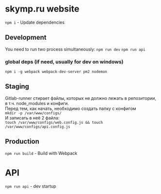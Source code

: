 # skymp.ru website
`npm i` - Update dependencies

## Development
<!-- Запускаем 2 процесса параллельно: -->
You need to run two process simultaneously:
`npm run dev`
`npm run api`

### global deps (if need, usually for dev on windows)
`npm i -g webpack webpack-dev-server pm2 nodemon`


## Staging
Gitlab-runner стирает файлы, которых не должно лежать в репозитории, в т.ч. node_modules и конфиги.  
Перед тем, как начать, необходимо создать папку с конфигом  
`mkdir -p /var/www/configs/`  
И записать в неё 2 файла:  
`touch /var/www/configs/web.config.js && touch /var/www/configs/api.config.js`


## Production
`npm run build` - Build with Webpack


# API
`npm run api` - dev startup
